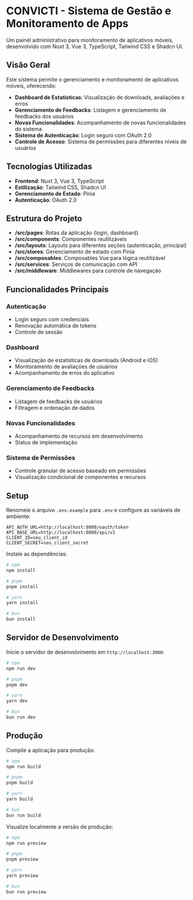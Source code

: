 # CONVICTI - Sistema de Gestão e Monitoramento de Apps

Um painel administrativo para monitoramento de aplicativos móveis, desenvolvido com Nuxt 3, Vue 3, TypeScript, Tailwind CSS e Shadcn UI.

## Visão Geral

Este sistema permite o gerenciamento e monitoramento de aplicativos móveis, oferecendo:

- **Dashboard de Estatísticas**: Visualização de downloads, avaliações e erros
- **Gerenciamento de Feedbacks**: Listagem e gerenciamento de feedbacks dos usuários
- **Novas Funcionalidades**: Acompanhamento de novas funcionalidades do sistema
- **Sistema de Autenticação**: Login seguro com OAuth 2.0
- **Controle de Acesso**: Sistema de permissões para diferentes níveis de usuários

## Tecnologias Utilizadas

- **Frontend**: Nuxt 3, Vue 3, TypeScript
- **Estilização**: Tailwind CSS, Shadcn UI
- **Gerenciamento de Estado**: Pinia
- **Autenticação**: OAuth 2.0

## Estrutura do Projeto

- **/src/pages**: Rotas da aplicação (login, dashboard)
- **/src/components**: Componentes reutilizáveis
- **/src/layouts**: Layouts para diferentes seções (autenticação, principal)
- **/src/stores**: Gerenciamento de estado com Pinia
- **/src/composables**: Composables Vue para lógica reutilizável
- **/src/services**: Serviços de comunicação com API
- **/src/middleware**: Middlewares para controle de navegação

## Funcionalidades Principais

### Autenticação

- Login seguro com credenciais
- Renovação automática de tokens
- Controle de sessão

### Dashboard

- Visualização de estatísticas de downloads (Android e iOS)
- Monitoramento de avaliações de usuários
- Acompanhamento de erros do aplicativo

### Gerenciamento de Feedbacks

- Listagem de feedbacks de usuários
- Filtragem e ordenação de dados

### Novas Funcionalidades

- Acompanhamento de recursos em desenvolvimento
- Status de implementação

### Sistema de Permissões

- Controle granular de acesso baseado em permissões
- Visualização condicional de componentes e recursos

## Setup

Renomeie o arquivo `.env.example` para `.env` e configure as variáveis de ambiente:

```
API_AUTH_URL=http://localhost:8080/oauth/token
API_BASE_URL=http://localhost:8080/api/v1
CLIENT_ID=seu_client_id
CLIENT_SECRET=seu_client_secret
```

Instale as dependências:

```bash
# npm
npm install

# pnpm
pnpm install

# yarn
yarn install

# bun
bun install
```

## Servidor de Desenvolvimento

Inicie o servidor de desenvolvimento em `http://localhost:3000`:

```bash
# npm
npm run dev

# pnpm
pnpm dev

# yarn
yarn dev

# bun
bun run dev
```

## Produção

Compile a aplicação para produção:

```bash
# npm
npm run build

# pnpm
pnpm build

# yarn
yarn build

# bun
bun run build
```

Visualize localmente a versão de produção:

```bash
# npm
npm run preview

# pnpm
pnpm preview

# yarn
yarn preview

# bun
bun run preview
```
